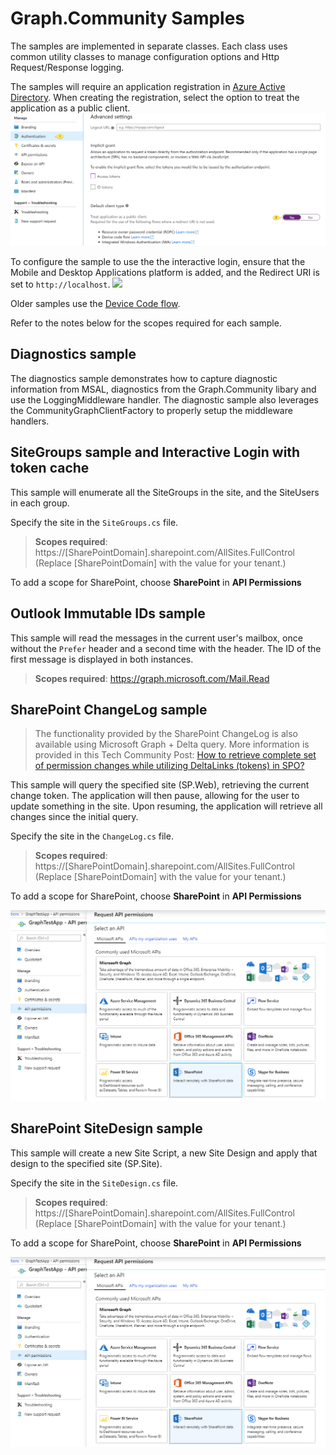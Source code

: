 # Graph.Community Samples

The samples are implemented in separate classes. Each class uses common utility classes to manage configuration options and Http Request/Response logging.

The samples will require an application registration in [Azure Active Directory](https://aad.portal.azure.com). When creating the registration, select the option to treat the application as a public client.
![](./AppRegPublicClient.png)

To configure the sample to use the the interactive login, ensure that the Mobile and Desktop Applications platform is added, and the Redirect URI is set to `http://localhost`.
![](./InteractiveLoginAppReg.png)

Older samples use the [Device Code flow](https://aka.ms/msal-net-device-code-flow).

Refer to the notes below for the scopes required for each sample.

## Diagnostics sample

The diagnostics sample demonstrates how to capture diagnostic information from MSAL, diagnostics from the Graph.Community libary and use the LoggingMiddleware handler. The diagnostic sample also leverages the CommunityGraphClientFactory to properly setup the middleware handlers.

## SiteGroups sample and Interactive Login with token cache

This sample will enumerate all the SiteGroups in the site, and the SiteUsers in each group.

Specify the site in the `SiteGroups.cs` file.

> **Scopes required**: https://[SharePointDomain].sharepoint.com/AllSites.FullControl
> (Replace [SharePointDomain] with the value for your tenant.)
 
To add a scope for SharePoint, choose **SharePoint** in **API Permissions**


## Outlook Immutable IDs sample

This sample will read the messages in the current user's mailbox, once without the `Prefer` header and a second time with the header. The ID of the first message is displayed in both instances.
 
> **Scopes required**: https://graph.microsoft.com/Mail.Read
 
## SharePoint ChangeLog sample

> The functionality provided by the SharePoint ChangeLog is also available using Microsoft Graph + Delta query. More information is provided in this Tech Community Post: [How to retrieve complete set of permission changes while utilizing DeltaLinks (tokens) in SPO?](https://techcommunity.microsoft.com/t5/microsoft-sharepoint-blog/how-to-retrieve-complete-set-of-permission-changes-while/ba-p/1741127)

This sample will query the specified site (SP.Web), retrieving the current change token. The application will then pause, allowing for the user to update something in the site. Upon resuming, the application will retrieve all changes since the initial query.

Specify the site in the `ChangeLog.cs` file.

> **Scopes required**: https://[SharePointDomain].sharepoint.com/AllSites.FullControl
> (Replace [SharePointDomain] with the value for your tenant.)
 
To add a scope for SharePoint, choose **SharePoint** in **API Permissions**

![](./SharePointAPIPermissions.png)

## SharePoint SiteDesign sample

This sample will create a new Site Script, a new Site Design and apply that design to the specified site (SP.Site).

Specify the site in the `SiteDesign.cs` file.

> **Scopes required**: https://[SharePointDomain].sharepoint.com/AllSites.FullControl
> (Replace [SharePointDomain] with the value for your tenant.)
 
To add a scope for SharePoint, choose **SharePoint** in **API Permissions**

![](./SharePointAPIPermissions.png)
